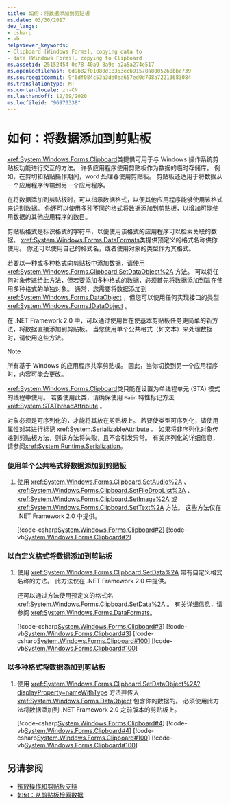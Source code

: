 ```yaml
---
title: 如何：将数据添加到剪贴板
ms.date: 03/30/2017
dev_langs:
- csharp
- vb
helpviewer_keywords:
- Clipboard [Windows Forms], copying data to
- data [Windows Forms], copying to Clipboard
ms.assetid: 25152454-0e78-40a9-8a9e-a2a5a274e517
ms.openlocfilehash: 0d9b82f01080d18353ecb91578a8005260bbe739
ms.sourcegitcommit: 9f6df084c53a3da0ea657ed0d708a72213683084
ms.translationtype: MT
ms.contentlocale: zh-CN
ms.lasthandoff: 12/09/2020
ms.locfileid: "96970338"
---
```

# <a name="how-to-add-data-to-the-clipboard"></a>如何：将数据添加到剪贴板

<xref:System.Windows.Forms.Clipboard>类提供可用于与 Windows 操作系统剪贴板功能进行交互的方法。 许多应用程序使用剪贴板作为数据的临时存储库。 例如，在剪切和粘贴操作期间，word 处理器使用剪贴板。 剪贴板还适用于将数据从一个应用程序传输到另一个应用程序。

在将数据添加到剪贴板时，可以指示数据格式，以便其他应用程序能够使用该格式来识别数据。 你还可以使用多种不同的格式将数据添加到剪贴板，以增加可能使用数据的其他应用程序的数目。

剪贴板格式是标识格式的字符串，以便使用该格式的应用程序可以检索关联的数据。 <xref:System.Windows.Forms.DataFormats>类提供预定义的格式名称供你使用。 你还可以使用自己的格式名，或者使用对象的类型作为其格式。

若要以一种或多种格式向剪贴板中添加数据，请使用 <xref:System.Windows.Forms.Clipboard.SetDataObject%2A> 方法。 可以将任何对象传递给此方法，但若要添加多种格式的数据，必须首先将数据添加到旨在使用多种格式的单独对象。 通常，您需要将数据添加到 <xref:System.Windows.Forms.DataObject> ，但您可以使用任何实现接口的类型 <xref:System.Windows.Forms.IDataObject> 。

在 .NET Framework 2.0 中，可以通过使用旨在使基本剪贴板任务更简单的新方法，将数据直接添加到剪贴板。 当您使用单个公共格式（如文本）来处理数据时，请使用这些方法。

> [!NOTE]
> 所有基于 Windows 的应用程序共享剪贴板。 因此，当你切换到另一个应用程序时，内容可能会更改。
>
> <xref:System.Windows.Forms.Clipboard>类只能在设置为单线程单元 (STA) 模式的线程中使用。 若要使用此类，请确保使用 `Main` 特性标记方法 <xref:System.STAThreadAttribute> 。
>
> 对象必须是可序列化的，才能将其放在剪贴板上。 若要使类型可序列化，请使用属性对其进行标记 <xref:System.SerializableAttribute> 。 如果将非序列化对象传递到剪贴板方法，则该方法将失败，且不会引发异常。 有关序列化的详细信息，请参阅<xref:System.Runtime.Serialization>。

### <a name="to-add-data-to-the-clipboard-in-a-single-common-format"></a>使用单个公共格式将数据添加到剪贴板

1. 使用 <xref:System.Windows.Forms.Clipboard.SetAudio%2A> 、 <xref:System.Windows.Forms.Clipboard.SetFileDropList%2A> 、 <xref:System.Windows.Forms.Clipboard.SetImage%2A> 或 <xref:System.Windows.Forms.Clipboard.SetText%2A> 方法。 这些方法仅在 .NET Framework 2.0 中提供。

    [!code-csharp[System.Windows.Forms.Clipboard#2](~/samples/snippets/csharp/VS_Snippets_Winforms/System.Windows.Forms.Clipboard/CS/form1.cs#2)]
    [!code-vb[System.Windows.Forms.Clipboard#2](~/samples/snippets/visualbasic/VS_Snippets_Winforms/System.Windows.Forms.Clipboard/vb/form1.vb#2)]

### <a name="to-add-data-to-the-clipboard-in-a-custom-format"></a>以自定义格式将数据添加到剪贴板

1. 使用 <xref:System.Windows.Forms.Clipboard.SetData%2A> 带有自定义格式名称的方法。 此方法仅在 .NET Framework 2.0 中提供。

    还可以通过方法使用预定义的格式名 <xref:System.Windows.Forms.Clipboard.SetData%2A> 。 有关详细信息，请参阅 <xref:System.Windows.Forms.DataFormats>。

    [!code-csharp[System.Windows.Forms.Clipboard#3](~/samples/snippets/csharp/VS_Snippets_Winforms/System.Windows.Forms.Clipboard/CS/form1.cs#3)]
    [!code-vb[System.Windows.Forms.Clipboard#3](~/samples/snippets/visualbasic/VS_Snippets_Winforms/System.Windows.Forms.Clipboard/vb/form1.vb#3)]
    [!code-csharp[System.Windows.Forms.Clipboard#100](~/samples/snippets/csharp/VS_Snippets_Winforms/System.Windows.Forms.Clipboard/CS/form1.cs#100)]
    [!code-vb[System.Windows.Forms.Clipboard#100](~/samples/snippets/visualbasic/VS_Snippets_Winforms/System.Windows.Forms.Clipboard/vb/form1.vb#100)]

### <a name="to-add-data-to-the-clipboard-in-multiple-formats"></a>以多种格式将数据添加到剪贴板

1. 使用 <xref:System.Windows.Forms.Clipboard.SetDataObject%2A?displayProperty=nameWithType> 方法并传入 <xref:System.Windows.Forms.DataObject> 包含你的数据的。 必须使用此方法将数据添加到 .NET Framework 2.0 之前版本的剪贴板上。

    [!code-csharp[System.Windows.Forms.Clipboard#4](~/samples/snippets/csharp/VS_Snippets_Winforms/System.Windows.Forms.Clipboard/CS/form1.cs#4)]
    [!code-vb[System.Windows.Forms.Clipboard#4](~/samples/snippets/visualbasic/VS_Snippets_Winforms/System.Windows.Forms.Clipboard/vb/form1.vb#4)]
    [!code-csharp[System.Windows.Forms.Clipboard#100](~/samples/snippets/csharp/VS_Snippets_Winforms/System.Windows.Forms.Clipboard/CS/form1.cs#100)]
    [!code-vb[System.Windows.Forms.Clipboard#100](~/samples/snippets/visualbasic/VS_Snippets_Winforms/System.Windows.Forms.Clipboard/vb/form1.vb#100)]

## <a name="see-also"></a>另请参阅

- [拖放操作和剪贴板支持](drag-and-drop-operations-and-clipboard-support.md)
- [如何：从剪贴板检索数据](how-to-retrieve-data-from-the-clipboard.md)
